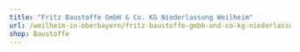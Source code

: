 ```yaml
---
title: "Fritz Baustoffe GmbH & Co. KG Niederlassung Weilheim"
url: /weilheim-in-oberbayern/fritz-baustoffe-gmbh-und-co-kg-niederlassung-weilheim/
shop: Baustoffe
---
```

